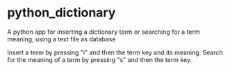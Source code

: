 # python_dictionary
A python app for inserting a dictionary term or searching for a term meaning, using a text file as database 

Insert a term by pressing "i" and then the term key and its meaning.
Search for the meaning of a term by pressing "s" and then the term key.
